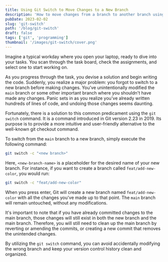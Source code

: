 ```yaml
---
title: Using Git Switch to Move Changes to a New Branch
description: 'How to move changes from a branch to another branch using Git Swtich'
pubDate: 2023-02-02
slug: 'git-switch'
path: '/blog/git-switch'
draft: false
tags: ['git', 'programming']
thumbnail: '/images/git-switch/cover.png'
---
```


Imagine a typical workday where you open your laptop, ready to dive into your tasks. You scan through the task board, check the assignments, and select one to start working on.

As you progress through the task, you devise a solution and begin writing the code. Suddenly, you realize a major problem: you forgot to switch to a new branch before making changes. You've unintentionally modified the `main` branch or some other important branch where you shouldn't have made any changes. Panic sets in as you realize you've already written hundreds of lines of code, and undoing those changes seems daunting.

Fortunately, there is a solution to this common predicament using the `git switch` command. It is a command introduced in Git version 2.23 in 2019. Its purpose is to provide a more intuitive and user-friendly alternative to the well-known git checkout command.

To switch from the `main` branch to a new branch, simply execute the following command:

```bash
git switch -c "<new branch>"
```

Here, `<new-branch-name>` is a placeholder for the desired name of your new branch. For instance, if you want to create a branch called `feat/add-new-color`, you would run:

```bash
git switch -c "feat/add-new-color"
```

When you press enter, Git will create a new branch named `feat/add-new-color` with all the changes you've made up to that point. The `main` branch will remain untouched, without any modifications.

It's important to note that if you have already committed changes to the main branch, those changes will still exist in both the new branch and the main branch. Therefore, you will still need to clean up the main branch by reverting or amending the commits, or creating a new commit that removes the unintended changes.

By utilizing the `git switch` command, you can avoid accidentally modifying the wrong branch and keep your version control history clean and organized.
